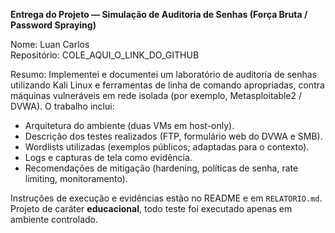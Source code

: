 **Entrega do Projeto — Simulação de Auditoria de Senhas (Força Bruta / Password Spraying)**

Nome: Luan Carlos  
Repositório: COLE_AQUI_O_LINK_DO_GITHUB

Resumo:
Implementei e documentei um laboratório de auditoria de senhas utilizando Kali Linux e ferramentas de linha de comando apropriadas, contra máquinas vulneráveis em rede isolada (por exemplo, Metasploitable2 / DVWA). O trabalho inclui:

- Arquitetura do ambiente (duas VMs em host-only).
- Descrição dos testes realizados (FTP, formulário web do DVWA e SMB).
- Wordlists utilizadas (exemplos públicos; adaptadas para o contexto).
- Logs e capturas de tela como evidência.
- Recomendações de mitigação (hardening, políticas de senha, rate limiting, monitoramento).

Instruções de execução e evidências estão no README e em `RELATORIO.md`. Projeto de caráter **educacional**, todo teste foi executado apenas em ambiente controlado.
